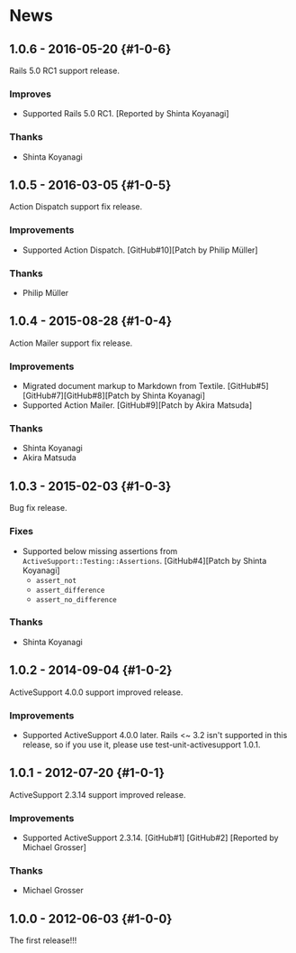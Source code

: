 # News

## 1.0.6 - 2016-05-20 {#1-0-6}

Rails 5.0 RC1 support release.

### Improves

  * Supported Rails 5.0 RC1.
    [Reported by Shinta Koyanagi]

### Thanks

  * Shinta Koyanagi

## 1.0.5 - 2016-03-05 {#1-0-5}

Action Dispatch support fix release.

### Improvements

  * Supported Action Dispatch.
    [GitHub#10][Patch by Philip Müller]

### Thanks

  * Philip Müller

## 1.0.4 - 2015-08-28 {#1-0-4}

Action Mailer support fix release.

### Improvements

  * Migrated document markup to Markdown from Textile.
    [GitHub#5][GitHub#7][GitHub#8][Patch by Shinta Koyanagi]
  * Supported Action Mailer. [GitHub#9][Patch by Akira Matsuda]

### Thanks

  * Shinta Koyanagi
  * Akira Matsuda

## 1.0.3 - 2015-02-03 {#1-0-3}

Bug fix release.

### Fixes

  * Supported below missing assertions from
    `ActiveSupport::Testing::Assertions`.
    [GitHub#4][Patch by Shinta Koyanagi]
     * `assert_not`
     * `assert_difference`
     * `assert_no_difference`

### Thanks

  * Shinta Koyanagi

## 1.0.2 - 2014-09-04 {#1-0-2}

ActiveSupport 4.0.0 support improved release.

### Improvements

  * Supported ActiveSupport 4.0.0 later.
    Rails <~ 3.2 isn't supported in this release, so if you use it,
    please use test-unit-activesupport 1.0.1.

## 1.0.1 - 2012-07-20 {#1-0-1}

ActiveSupport 2.3.14 support improved release.

### Improvements

  * Supported ActiveSupport 2.3.14.
    [GitHub#1] [GitHub#2]
    [Reported by Michael Grosser]

### Thanks

  * Michael Grosser

## 1.0.0 - 2012-06-03 {#1-0-0}

The first release!!!
